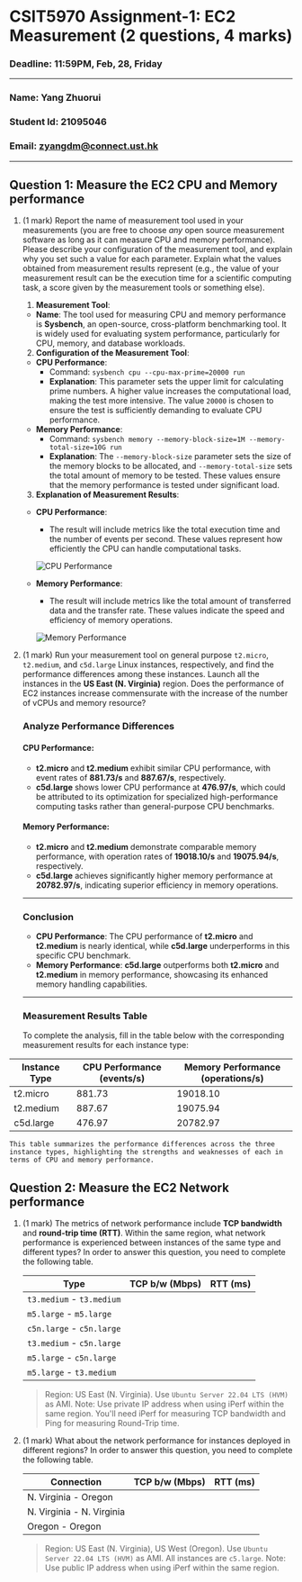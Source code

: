 # CSIT5970 Assignment-1: EC2 Measurement (2 questions, 4 marks)

### Deadline: 11:59PM, Feb, 28, Friday

---

### Name: Yang Zhuorui 
### Student Id: 21095046
### Email: zyangdm@connect.ust.hk

---

## Question 1: Measure the EC2 CPU and Memory performance

1. (1 mark) Report the name of measurement tool used in your measurements (you are free to choose *any* open source measurement software as long as it can measure CPU and memory performance). Please describe your configuration of the measurement tool, and explain why you set such a value for each parameter. Explain what the values obtained from measurement results represent (e.g., the value of your measurement result can be the execution time for a scientific computing task, a score given by the measurement tools or something else).

    1. **Measurement Tool**:

    - **Name**: The tool used for measuring CPU and memory performance is **Sysbench**, an open-source, cross-platform benchmarking tool. It is widely used for evaluating system performance, particularly for CPU, memory, and database workloads.

    2. **Configuration of the Measurement Tool**:

    - **CPU Performance**:
        - Command: `sysbench cpu --cpu-max-prime=20000 run`
        - **Explanation**: This parameter sets the upper limit for calculating prime numbers. A higher value increases the computational load, making the test more intensive. The value `20000` is chosen to ensure the test is sufficiently demanding to evaluate CPU performance.
    - **Memory Performance**:
        - Command: `sysbench memory --memory-block-size=1M --memory-total-size=10G run`
        - **Explanation**: The `--memory-block-size` parameter sets the size of the memory blocks to be allocated, and `--memory-total-size` sets the total amount of memory to be tested. These values ensure that the memory performance is tested under significant load.

    3. **Explanation of Measurement Results**:

    - **CPU Performance**:
        - The result will include metrics like the total execution time and the number of events per second. These values represent how efficiently the CPU can handle computational tasks.

        ![CPU Performance](https://github.com/user-attachments/assets/5f63d84b-b350-4099-8cf5-7b8d37e9b5c3)

    - **Memory Performance**:
        - The result will include metrics like the total amount of transferred data and the transfer rate. These values indicate the speed and efficiency of memory operations.

        ![Memory Performance](https://github.com/user-attachments/assets/2e8801da-306e-4135-ae41-48d57f6f352d)


2. (1 mark) Run your measurement tool on general purpose `t2.micro`, `t2.medium`, and `c5d.large` Linux instances, respectively, and find the performance differences among these instances. Launch all the instances in the **US East (N. Virginia)** region. Does the performance of EC2 instances increase commensurate with the increase of the number of vCPUs and memory resource?

    ### Analyze Performance Differences

    #### CPU Performance:
    - **t2.micro** and **t2.medium** exhibit similar CPU performance, with event rates of **881.73/s** and **887.67/s**, respectively.
    - **c5d.large** shows lower CPU performance at **476.97/s**, which could be attributed to its optimization for specialized high-performance computing tasks rather than general-purpose CPU benchmarks.

    #### Memory Performance:
    - **t2.micro** and **t2.medium** demonstrate comparable memory performance, with operation rates of **19018.10/s** and **19075.94/s**, respectively.
    - **c5d.large** achieves significantly higher memory performance at **20782.97/s**, indicating superior efficiency in memory operations.

    ---

    ### Conclusion

    - **CPU Performance**: The CPU performance of **t2.micro** and **t2.medium** is nearly identical, while **c5d.large** underperforms in this specific CPU benchmark.
    - **Memory Performance**: **c5d.large** outperforms both **t2.micro** and **t2.medium** in memory performance, showcasing its enhanced memory handling capabilities.

    ---

    ### Measurement Results Table

    To complete the analysis, fill in the table below with the corresponding measurement results for each instance type:

| Instance Type | CPU Performance (events/s) | Memory Performance (operations/s) |
|---------------|----------------------------|-----------------------------------|
| t2.micro      | 881.73                     | 19018.10                          |
| t2.medium     | 887.67                     | 19075.94                          |
| c5d.large     | 476.97                     | 20782.97                          |

    This table summarizes the performance differences across the three instance types, highlighting the strengths and weaknesses of each in terms of CPU and memory performance.

## Question 2: Measure the EC2 Network performance

1. (1 mark) The metrics of network performance include **TCP bandwidth** and **round-trip time (RTT)**. Within the same region, what network performance is experienced between instances of the same type and different types? In order to answer this question, you need to complete the following table.

    | Type                      | TCP b/w (Mbps) | RTT (ms) |
    | ------------------------- | -------------- | -------- |
    | `t3.medium` - `t3.medium` |                |          |
    | `m5.large` - `m5.large`   |                |          |
    | `c5n.large` - `c5n.large` |                |          |
    | `t3.medium` - `c5n.large` |                |          |
    | `m5.large` - `c5n.large`  |                |          |
    | `m5.large` - `t3.medium`  |                |          |

    > Region: US East (N. Virginia). Use `Ubuntu Server 22.04 LTS (HVM)` as AMI. Note: Use private IP address when using iPerf within the same region. You'll need iPerf for measuring TCP bandwidth and Ping for measuring Round-Trip time.

2. (1 mark) What about the network performance for instances deployed in different regions? In order to answer this question, you need to complete the following table.

    | Connection                | TCP b/w (Mbps) | RTT (ms) |
    | ------------------------- | -------------- | -------- |
    | N. Virginia - Oregon      |                |          |
    | N. Virginia - N. Virginia |                |          |
    | Oregon - Oregon           |                |          |
 
    > Region: US East (N. Virginia), US West (Oregon). Use `Ubuntu Server 22.04 LTS (HVM)` as AMI. All instances are `c5.large`. Note: Use public IP address when using iPerf within the same region.
